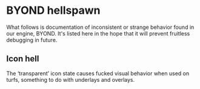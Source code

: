 # BYOND hellspawn
What follows is documentation of inconsistent or strange behavior found in our engine, BYOND.
It's listed here in the hope that it will prevent fruitless debugging in future.

## Icon hell

The ‘transparent’ icon state causes fucked visual behavior when used on turfs, something to do with underlays and overlays.

